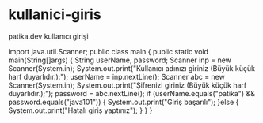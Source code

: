 # kullanici-giris
patika.dev kullanıcı girişi

import java.util.Scanner;
public class main {
    public static void main(String[]args) {
        String userName, password;
        Scanner inp = new Scanner(System.in);
        System.out.print("Kullanıcı adınızı giriniz (Büyük küçük harf duyarlıdır.):");
            userName = inp.nextLine();
        Scanner abc = new Scanner(System.in);
        System.out.print("Şifrenizi giriniz (Büyük küçük harf duyarlıdır.);");
            password = abc.nextLine();
        if (userName.equals("patika") && password.equals("java101")) {
            System.out.print("Giriş başarılı");
        }else {
            System.out.print("Hatalı giriş yaptınız");
        }
        }
    }

